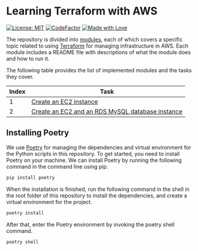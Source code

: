 # Learning Terraform with AWS

[![License: MIT](https://img.shields.io/badge/License-MIT-green.svg)](https://opensource.org/licenses/MIT)
[![CodeFactor](https://www.codefactor.io/repository/github/habedi/learning-terraform/badge)](https://www.codefactor.io/repository/github/habedi/learning-terraform)
[![Made with Love](https://img.shields.io/badge/Made%20with-Love-red.svg)](https://github.com/habedi/learning-terraform)

The repository is divided into [modules](modules/), each of which covers a specific topic related to
using [Terraform](https://www.terraform.io/) for managing
infrastructure in AWS. Each module includes a README file with descriptions of what the module does and how to run it.

The following table provides the list of implemented modules and the tasks they cover.

| Index | Task                                                                 |
|-------|----------------------------------------------------------------------|
| 1     | [Create an EC2 instance](modules/task-01/)                           |
| 2     | [Create an EC2 and an RDS MySQL database instance](modules/task-02/) |

## Installing Poetry

We use [Poetry](https://python-poetry.org/) for managing the dependencies and virtual environment for the Python scripts
in this repository. To get
started, you need to install Poetry on your machine. We can install Poetry by running the following command in the
command
line using pip.

```bash
pip install poetry
```

When the installation is finished, run the following command in the shell in the root folder of this repository to
install the dependencies, and create a virtual environment for the project.

```bash
poetry install
```

After that, enter the Poetry environment by invoking the poetry shell command.

```bash
poetry shell
```
